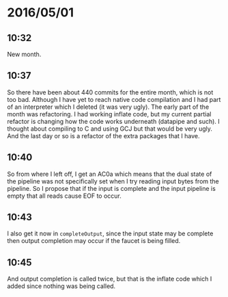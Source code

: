 # 2016/05/01

## 10:32

New month.

## 10:37

So there have been about 440 commits for the entire month, which is not too
bad. Although I have yet to reach native code compilation and I had part of an
interpreter which I deleted (it was very ugly). The early part of the month
was refactoring. I had working inflate code, but my current partial refactor
is changing how the code works underneath (datapipe and such). I thought about
compiling to C and using GCJ but that would be very ugly. And the last day or
so is a refactor of the extra packages that I have.

## 10:40

So from where I left off, I get an AC0a which means that the dual state of
the pipeline was not specifically set when I try reading input bytes from the
pipeline. So I propose that if the input is complete and the input pipeline
is empty that all reads cause EOF to occur.

## 10:43

I also get it now in `completeOutput`, since the input state may be complete
then output completion may occur if the faucet is being filled.

## 10:45

And output completion is called twice, but that is the inflate code which I
added since nothing was being called.

